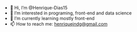 - 👋 Hi, I’m @Henrique-Dias15
- 👀 I’m interested in programing, front-end and data science
- 🌱 I’m currently learning mostly front-end
- 📫 How to reach me: henriquejndg@gmail.com

<!---
Henrique-Dias15/Henrique-Dias15 is a ✨ special ✨ repository because its `README.md` (this file) appears on your GitHub profile.
You can click the Preview link to take a look at your changes.
--->
